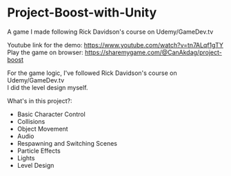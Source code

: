 # Project-Boost-with-Unity
A game I made following Rick Davidson's course on Udemy/GameDev.tv

Youtube link for the demo: https://www.youtube.com/watch?v=tn7ALqf1gTY <br>
Play the game on browser: https://sharemygame.com/@CanAkdag/project-boost

For the game logic, I've followed Rick Davidson's course on Udemy/GameDev.tv <br>
I did the level design myself.

What's in this project?:
- Basic Character Control
- Collisions
- Object Movement
- Audio
- Respawning and Switching Scenes
- Particle Effects
- Lights
- Level Design
